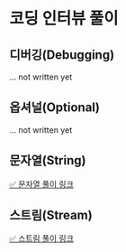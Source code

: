 # 코딩 인터뷰 풀이

## 디버깅(Debugging)

... not written yet

## 옵셔널(Optional)

... not written yet

## 문자열(String)

[✅ 문자열 풀이 링크](https://github.com/shirohoo/coding-interview/blob/stream/src/test/java/me/coding/interview/string/StringTests.java)

## 스트림(Stream)

[✅ 스트림 풀이 링크](https://github.com/shirohoo/coding-interview/blob/stream/src/test/java/me/coding/interview/stream/StreamTests.java)



